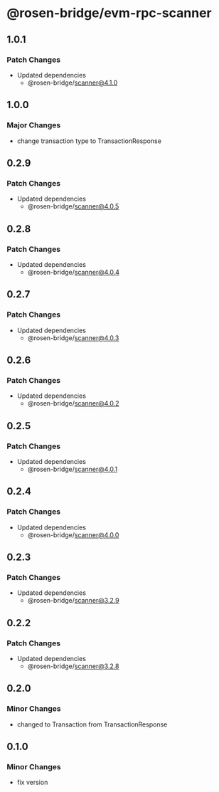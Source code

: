 # @rosen-bridge/evm-rpc-scanner

## 1.0.1

### Patch Changes

- Updated dependencies
  - @rosen-bridge/scanner@4.1.0

## 1.0.0

### Major Changes

- change transaction type to TransactionResponse

## 0.2.9

### Patch Changes

- Updated dependencies
  - @rosen-bridge/scanner@4.0.5

## 0.2.8

### Patch Changes

- Updated dependencies
  - @rosen-bridge/scanner@4.0.4

## 0.2.7

### Patch Changes

- Updated dependencies
  - @rosen-bridge/scanner@4.0.3

## 0.2.6

### Patch Changes

- Updated dependencies
  - @rosen-bridge/scanner@4.0.2

## 0.2.5

### Patch Changes

- Updated dependencies
  - @rosen-bridge/scanner@4.0.1

## 0.2.4

### Patch Changes

- Updated dependencies
  - @rosen-bridge/scanner@4.0.0

## 0.2.3

### Patch Changes

- Updated dependencies
  - @rosen-bridge/scanner@3.2.9

## 0.2.2

### Patch Changes

- Updated dependencies
  - @rosen-bridge/scanner@3.2.8

## 0.2.0

### Minor Changes

- changed to Transaction from TransactionResponse

## 0.1.0

### Minor Changes

- fix version
